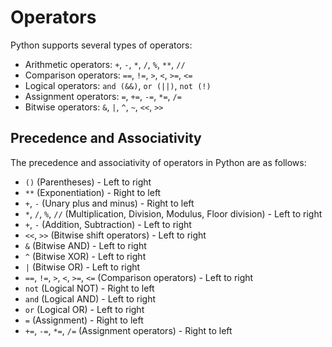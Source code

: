 # Operators

Python supports several types of operators:

- Arithmetic operators: `+`, `-`, `*`, `/`, `%`, `**`, `//`
- Comparison operators: `==`, `!=`, `>`, `<`, `>=`, `<=`
- Logical operators: `and (&&)`, `or (||)`, `not (!)`
- Assignment operators: `=`, `+=`, `-=`, `*=`, `/=`
- Bitwise operators: `&`, `|`, `^`, `~`, `<<`, `>>`


## Precedence and Associativity

The precedence and associativity of operators in Python are as follows:

- `()` (Parentheses) - Left to right
- `**` (Exponentiation) - Right to left
- `+`, `-` (Unary plus and minus) - Right to left
- `*`, `/`, `%`, `//` (Multiplication, Division, Modulus, Floor division) - Left to right
- `+`, `-` (Addition, Subtraction) - Left to right
- `<<`, `>>` (Bitwise shift operators) - Left to right
- `&` (Bitwise AND) - Left to right
- `^` (Bitwise XOR) - Left to right
- `|` (Bitwise OR) - Left to right
- `==`, `!=`, `>`, `<`, `>=`, `<=` (Comparison operators) - Left to right
- `not` (Logical NOT) - Right to left
- `and` (Logical AND) - Left to right
- `or` (Logical OR) - Left to right
- `=` (Assignment) - Right to left
- `+=`, `-=`, `*=`, `/=` (Assignment operators) - Right to left

